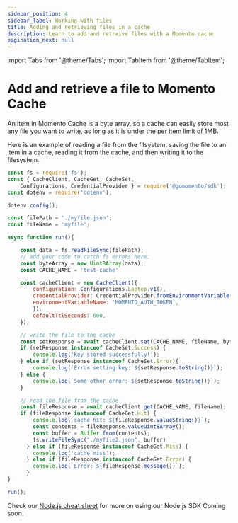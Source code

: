 ```yaml
---
sidebar_position: 4
sidebar_label: Working with files
title: Adding and retrieving files in a cache
description: Learn to add and retreive files with a Momento cache
pagination_next: null
---
```


import Tabs from '@theme/Tabs';
import TabItem from '@theme/TabItem';

# Add and retrieve a file to Momento Cache
An item in Momento Cache is a byte array, so a cache can easily store most any file you want to write, as long as it is under the [per item limit of 1MB](/manage/limits).

Here is an example of reading a file from the filsystem, saving the file to an item in a cache, reading it from the cache, and then writing it to the filesystem.
  <Tabs>
    <TabItem value="nodejs" label="Node.js" default>

```javascript
const fs = require('fs');
const { CacheClient, CacheGet, CacheSet, 
    Configurations, CredentialProvider } = require('@gomomento/sdk');
const dotenv = require('dotenv');

dotenv.config();

const filePath = './myfile.json';
const fileName = 'myfile';

async function run(){

    const data = fs.readFileSync(filePath);
    // add your code to catch fs errors here.
    const byteArray = new Uint8Array(data);
    const CACHE_NAME = 'test-cache'

    const cacheClient = new CacheClient({
        configuration: Configurations.Laptop.v1(),
        credentialProvider: CredentialProvider.fromEnvironmentVariable({
        environmentVariableName: 'MOMENTO_AUTH_TOKEN',
        }),
        defaultTtlSeconds: 600,
    });

    // write the file to the cache
    const setResponse = await cacheClient.set(CACHE_NAME, fileName, byteArray);
    if (setResponse instanceof CacheSet.Success) {
        console.log('Key stored successfully!');
    } else if (setResponse instanceof CacheSet.Error){
        console.log(`Error setting key: ${setResponse.toString()}`);
    } else {
        console.log(`Some other error: ${setResponse.toString()}`);
    }

    // read the file from the cache
    const fileResponse = await cacheClient.get(CACHE_NAME, fileName);
    if (fileResponse instanceof CacheGet.Hit) {
        console.log(`cache hit: ${fileResponse.valueString()}`);
        const contents = fileResponse.valueUint8Array();
        const buffer = Buffer.from(contents);
        fs.writeFileSync("./myfile2.json", buffer)
      } else if (fileResponse instanceof CacheGet.Miss) {
        console.log('cache miss');
      } else if (fileResponse instanceof CacheGet.Error) {
        console.log(`Error: ${fileResponse.message()}`);
      }
}

run();
```

Check our [Node.js cheat sheet](/develop/guides/cheat-sheets/momento-cache-nodejs-cheat-sheet.md) for more on using our Node.js SDK
   </TabItem>
   <TabItem value="py" label="Python">
   Coming soon.
   </TabItem>
</Tabs>
